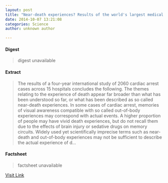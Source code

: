 ```yaml
---
layout: post
title: "Near-death experiences? Results of the world's largest medical study of the human mind and consciousness at time of death"
date: 2014-10-07 13:21:08
categories: Science
author: unknown author

---
```



#### Digest
>digest unavailable

#### Extract
>The results of a four-year international study of 2060 cardiac arrest cases across 15 hospitals concludes the following. The themes relating to the experience of death appear far broader than what has been understood so far, or what has been described as so called near-death experiences. In some cases of cardiac arrest, memories of visual awareness compatible with so called out-of-body experiences may correspond with actual events. A higher proportion of people may have vivid death experiences, but do not recall them due to the effects of brain injury or sedative drugs on memory circuits. Widely used yet scientifically imprecise terms such as near-death and out-of-body experiences may not be sufficient to describe the actual experience of d...

#### Factsheet
>factsheet unavailable

[Visit Link](http://feeds.sciencedaily.com/~r/sciencedaily/~3/iDbYIaoAPjo/141007092108.htm)


